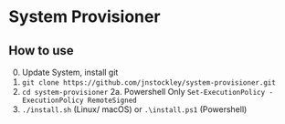 # System Provisioner

## How to use
0. Update System, install git
1. `git clone https://github.com/jnstockley/system-provisioner.git`
2. `cd system-provisioner`
2a. Powershell Only `Set-ExecutionPolicy -ExecutionPolicy RemoteSigned`
3. `./install.sh` (Linux/ macOS) or `.\install.ps1` (Powershell)
